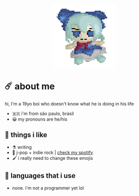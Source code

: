 <p align="center">
  <img width="200" height="200" src="https://github.com/felipe-juan/felipe-juan/blob/main/knrel3oet9ia1.gif">
</p>

# ☄️ about me
hi, I'm a 19yo boi who doesn't know what he is doing in his life
* 🇧🇷  i'm from são paulo, brasil
* 😀  my pronouns are he/his

## 💌 things i like
* ⚗️  writing
* 🎵  j-pop + indie rock | [check my spotify](https://open.spotify.com/user/jawj49qinebgdkt15jgo6lz6c)
* 🖌️  i really need to change these emojis

## 🤌 languages that i use
* none. i'm not a programmer yet lol
